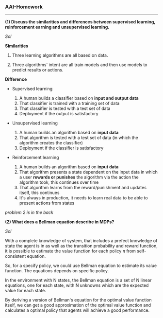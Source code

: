 ### AAI-Homework

---

**(1) Discuss the similarities and differences between supervised learning, reinforcement earning and unsupervised learning.**

*Sol* 

**Similarities**

1) Three learning algorithms are all based on data. 

2) Three algorithms' intent are all train models and then use models to predict results or actions.


**Difference**

- Supervised learning
  1) A human builds a classifier based on **input and output data**
  2) That classifier is trained with a training set of data
  3) That classifier is tested with a test set of data
  4) Deployment if the output is satisfactory


- Unsupervised learning
  1) A human builds an algorithm based on **input data**
  2) That algorithm is tested with a test set of data (in which the algorithm creates the classifier)
  3) Deployment if the classifier is satisfactory


- Reinforcement learning
  1) A human builds an algorithm based on **input data**
  2) That algorithm presents a state dependent on the input data in which a user **rewards or punishes** the algorithm via the action the algorithm took, this continues over time
  3) That algorithm learns from the reward/punishment and updates itself, this continues
  4) It's always in production, it needs to learn real data to be able to present actions from states



*problem 2 is in the back*

<div style="page-break-before: always;"> </div>

**(2) What does a Bellman equation describe in MDPs?**

*Sol*  

With a complete knowledge of system, that includes a prefect knowledge of state the agent is in as well as the transition probability and reward function, it is possible to estimate the value function for each policy $\pi$ from self-consistent equation.

So, for a specify policy, we could use Bellman equation to estimate its value function.  The equations depends on specific policy. 

In the environment with N states, the Bellman equation is a set of N linear equations, one for each state, with N unknowns which are the expected value for each state.  

By deriving a version of Bellman's equation for the optimal value function itself, we can get a good approximation of the optimal value function and calculates a optimal policy that agents will achieve a good performance.  